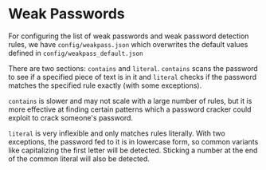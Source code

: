 # Weak Passwords

For configuring the list of weak passwords and weak password detection rules, we have `config/weakpass.json` which overwrites the default values defined in `config/weakpass_default.json`

There are two sections: `contains` and `literal`. `contains` scans the password to see if a specified piece of text is in it and `literal` checks if the password matches the specified rule exactly (with some exceptions).

`contains` is slower and may not scale with a large number of rules, but it is more effective at finding certain patterns which a password cracker could exploit to crack someone's password.

`literal` is very inflexible and only matches rules literally. With two exceptions, the password fed to it is in lowercase form, so common variants like capitalizing the first letter will be detected. Sticking a number at the end of the common literal will also be detected.
